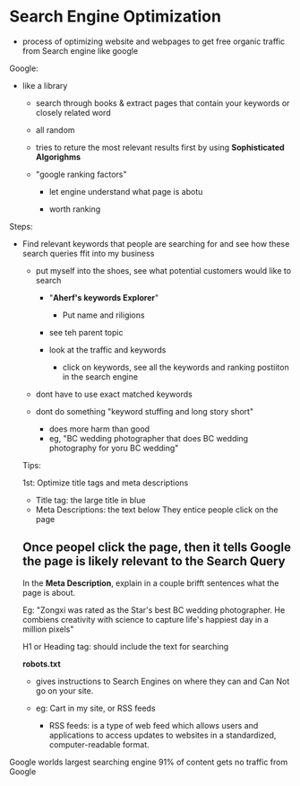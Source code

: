 # Search Engine Optimization

- process of optimizing website and webpages to get free organic traffic from Search engine like google


Google: 
- like a library
    - search through books & extract pages that contain your keywords or closely related word

    - all random 

     - tries to reture the most relevant results first by using **Sophisticated Algorighms**

    - "google ranking factors" 

        - let engine understand what page is abotu

        - worth ranking 



Steps:

- Find relevant keywords that people are searching for and see how these search queries ffit into my business

    - put myself into the shoes, see what potential customers would like to search

        - "**Aherf's keywords Explorer**"

            - Put name and riligions

        - see teh parent topic

        - look at the traffic and keywords
            - click on keywords, see all the keywords and ranking postiiton in the search engine


    - dont have to use exact matched keywords

    - dont do something "keyword stuffing and long story short"
        - does more harm than good
        - eg, "BC wedding photographer that does BC wedding photography for yoru BC wedding"



    Tips: 

    1st: Optimize title tags and meta descriptions
    - Title tag: the large title in blue
    - Meta Descriptions: the text below
    They entice people click on the page


    ## Once peopel click the page, then it tells Google the page is likely relevant to the Search Query


    In the **Meta Description**, explain in a couple brifft sentences what the page is about.

    Eg: "Zongxi was rated as the Star's best BC wedding photographer. He combiens creativity with science to capture life's happiest day in a million pixels"


    H1 or Heading tag: should include the text for searching

    **robots.txt** 
    - gives instructions to Search Engines on where they can and Can Not go on your site.
    - eg: Cart in my site, or RSS feeds

        - RSS feeds:  is a type of web feed which allows users and applications to access updates to websites in a standardized, computer-readable format.

Google worlds largest searching engine
91% of content gets no traffic from Google


